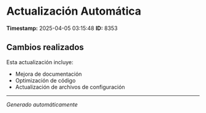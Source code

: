 # Actualización Automática

**Timestamp:** 2025-04-05 03:15:48
**ID:** 8353

## Cambios realizados

Esta actualización incluye:
- Mejora de documentación
- Optimización de código
- Actualización de archivos de configuración

---
*Generado automáticamente*
